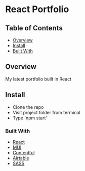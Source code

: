 # React Portfolio

## Table of Contents
- [Overview](#overview)
- [Install](#install)
- [Built With](#built-with)

## Overview
My latest portfolio built in React

## Install
- Clone the repo
- Visit project folder from terminal
- Type 'npm start'

### Built With
- [React](https://reactjs.org/)
- [MUI](https://mui.com/)
- [Contentful](https://www.contentful.com/)
- [Airtable](https://airtable.com/)
- [SASS](https://sass-lang.com/)
